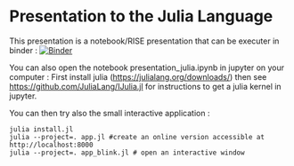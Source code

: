 # Presentation to the Julia Language

This presentation is a notebook/RISE presentation that can be executer in binder : [![Binder](https://mybinder.org/badge.svg)](https://mybinder.org/v2/gh/raphbacher/julia-intro/master?filepath=presentation_julia.ipynb)

You can also open the notebook presentation_julia.ipynb in jupyter on your computer :
First install julia (https://julialang.org/downloads/) then see https://github.com/JuliaLang/IJulia.jl for instructions to get a julia kernel in jupyter.

You can then try also the small interactive application :
```
julia install.jl
julia --project=. app.jl #create an online version accessible at http://localhost:8000
julia --project=. app_blink.jl # open an interactive window
```
